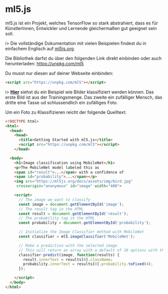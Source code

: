 # ml5.js

ml5.js ist ein Projekt, welches TensorFlow so stark abstrahiert, dass es für KünstlerInnen, Entwickler und Lernende gleichermaßen gut geeignet sein soll.

i> Die vollständige Dokumentation mit vielen Beispielen findest du in einfachem Englisch auf [ml5js.org](https://ml5js.org/).

Die Bibliothek darfst du über den folgenden Link direkt einbinden oder auch herunterladen: https://unpkg.com/ml5

Du musst nur diesen auf deiner Webseite einbinden:

```html
<script src="https://unpkg.com/ml5"></script>
```

i> [**Hier**](https://apps.informatik.cc/neuronale-netze/ml5js/image-classification.html) siehst du ein Beispiel wie Bilder klassifiziert werden können. Das erste Bild ist aus der Trainingsmenge. Das zweite ein zufälliger Mensch, das dritte eine Tasse ud schlussendlich ein zufälliges Foto.

Um ein Foto zu Klassifizieren reicht der folgende Quelltext:

```html
<!DOCTYPE html>
<html>
  <head>
    <head>
      <title>Getting Started with ml5.js</title>
      <script src="https://unpkg.com/ml5"></script>
    </head>

  <body>
    <h1>Image classification using MobileNet</h1>
    <p>The MobileNet model labeled this as
    <span id="result">...</span> with a confidence of
    <span id="probability">...</span></p>
    <img src="https://ml5js.org/docs/assets/img/bird.jpg"
     crossorigin="anonymous" id="image" width="400">

    <script>
      // The image we want to classify
      const image = document.getElementById('image');
      // The result tag in the HTML
      const result = document.getElementById('result');
      // The probability tag in the HTML
      const probability = document.getElementById('probability');

      // Initialize the Image Classifier method with MobileNet
      const classifier = ml5.imageClassifier('MobileNet');

      // Make a prediction with the selected image
      // This will return an array with a default of 10 options with their probabilities
      classifier.predict(image, function(results) {
        result.innerText = results[0].className;
        probability.innerText = results[0].probability.toFixed(4);
      });

    </script>
  </body>
</html>
```

